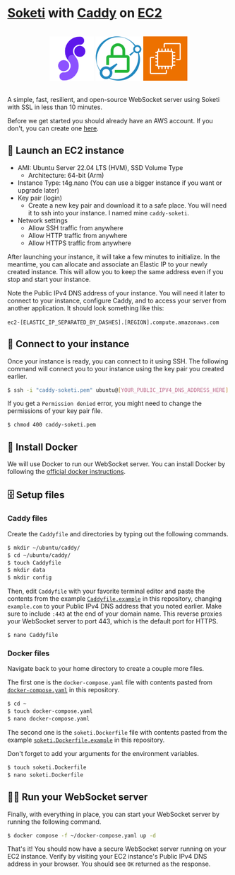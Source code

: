 # [Soketi](https://soketi.app/) with [Caddy](https://caddyserver.com) on [EC2](https://aws.amazon.com/ec2/)

<br />
<div align='center'>
    <img src='./assets/soketi.png' width=100 height=100 />
    <img src='./assets/caddy.png' height=100 height=100 />
    <img src='./assets/ec2.png' width=100 height=100 />
</div>
<br />

A simple, fast, resilient, and open-source WebSocket server using Soketi with SSL in less than 10 minutes.

Before we get started you should already have an AWS account. If you don't, you can create one [here](https://aws.amazon.com/).

## 🚀 Launch an EC2 instance

- AMI: Ubuntu Server 22.04 LTS (HVM), SSD Volume Type
  - Architecture: 64-bit (Arm)
- Instance Type: t4g.nano (You can use a bigger instance if you want or upgrade later)
- Key pair (login)
  - Create a new key pair and download it to a safe place. You will need it to ssh into your instance. I named mine `caddy-soketi`.
- Network settings
  - Allow SSH traffic from anywhere
  - Allow HTTP traffic from anywhere
  - Allow HTTPS traffic from anywhere

After launching your instance, it will take a few minutes to initialize. In the meantime, you can allocate and associate an Elastic IP to your newly created instance. This will allow you to keep the same address even if you stop and start your instance.

Note the Public IPv4 DNS address of your instance. You will need it later to connect to your instance, configure Caddy, and to access your server from another application. It should look something like this:

`ec2-[ELASTIC_IP_SEPARATED_BY_DASHES].[REGION].compute.amazonaws.com`

## 🔗 Connect to your instance

Once your instance is ready, you can connect to it using SSH. The following command will connect you to your instance using the key pair you created earlier.

```bash
$ ssh -i "caddy-soketi.pem" ubuntu@[YOUR_PUBLIC_IPV4_DNS_ADDRESS_HERE]
```

If you get a `Permission denied` error, you might need to change the permissions of your key pair file.

```bash
$ chmod 400 caddy-soketi.pem
```

## 🐳 Install Docker

We will use Docker to run our WebSocket server. You can install Docker by following the [official docker instructions](https://docs.docker.com/engine/install/ubuntu/#install-using-the-repository).

## 🗄️ Setup files

### Caddy files

Create the `Caddyfile` and directories by typing out the following commands.

```bash
$ mkdir ~/ubuntu/caddy/
$ cd ~/ubuntu/caddy/
$ touch Caddyfile
$ mkdir data
$ mkdir config
```

Then, edit `Caddyfile` with your favorite terminal editor and paste the contents from the example [`Caddyfile.example`](./Caddyfile.example) in this repository, changing `example.com` to your Public IPv4 DNS address that you noted earlier. Make sure to include `:443` at the end of your domain name. This reverse proxies your WebSocket server to port 443, which is the default port for HTTPS.

```bash
$ nano Caddyfile
```

### Docker files

Navigate back to your home directory to create a couple more files.

The first one is the `docker-compose.yaml` file with contents pasted from [`docker-compose.yaml`](./docker-compose.yaml) in this repository.

```bash
$ cd ~
$ touch docker-compose.yaml
$ nano docker-compose.yaml
```

The second one is the `soketi.Dockerfile` file with contents pasted from the example [`soketi.Dockerfile.example`](./soketi.Dockerfile.example) in this repository.

Don't forget to add your arguments for the environment variables.

```bash
$ touch soketi.Dockerfile
$ nano soketi.Dockerfile
```

## 🏃‍♂️ Run your WebSocket server

Finally, with everything in place, you can start your WebSocket server by running the following command.

```bash
$ docker compose -f ~/docker-compose.yaml up -d
```

That's it! You should now have a secure WebSocket server running on your EC2 instance. Verify by visiting your EC2 instance's Public IPv4 DNS address in your browser. You should see `OK` returned as the response.
